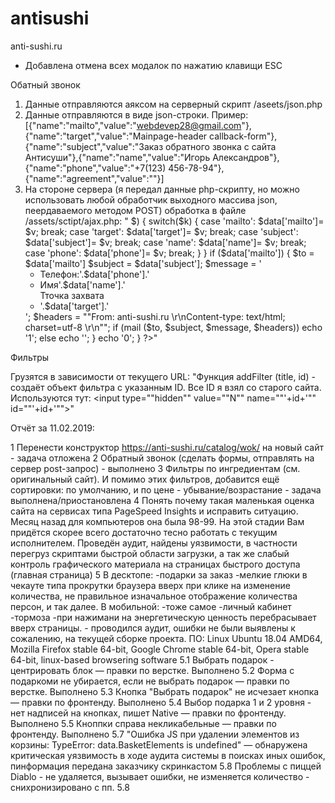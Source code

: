 # antisushi
anti-sushi.ru

* Добавлена отмена всех модалок по нажатию клавищи ESC

Обатный звонок

1. Данные отправляются аяксом на серверный скрипт /aseets/json.php
2. Данные отправляются в виде json-строки. Пример:
[{"name":"mailto","value":"webdevep28@gmail.com"},{"name":"target","value":"Mainpage-header callback-form"},{"name":"subject","value":"Заказ обратного звонка с сайта Антисуши"},{"name":"name","value":"Игорь Александров"},{"name":"phone","value":"+7(123) 456-78-94"},{"name":"agreement","value":""}]
3. На стороне сервера (я передал данные php-скрипту, но можно использовать любой обработчик выходного массива json, пеердаваемого методом POST) обработка в файле /assets/sctipt/ajax.php:
"<?php
        if (!isset($_POST['json_data'])) { echo '0'; exit(); };
        $json_data= json_decode($_POST['json_data']);
        $data=array();
        foreach ($json_data as $k => $) {
                switch($k) {
                        case 'mailto': $data['mailto']= $v; break;
                        case 'target': $data['target']= $v; break;
                        case 'subject': $data['subject']= $v; break;
                        case 'name': $data['name']= $v; break;
                        case 'phone': $data['phone']= $v; break;
                }
        }
        if ($data['mailto']) {
                $to = $data['mailto']
                $subject = $data['subject'];
                $message = '<ul><li>Телефон:'.$data['phone'].'</li><li>Имя'.$data['name'].'</li>Тточка захвата<li>'.$data['target'].'</li></ul>';
                $headers = ""From: anti-sushi.ru <info@anti-sushi.ru>\r\nContent-type: text/html; charset=utf-8 \r\n"";
                if (mail ($to, $subject, $message, $headers)) echo '1'; else echo '';
        }
        echo '0';
}
?>"

Фильтры

Грузятся в зависимости от текущего URL:
"Функция addFilter (title, id) - создаёт объект фильтра с указанным ID.
Все ID я взял со старого сайта.
Используются тут: <input type=""hidden"" value=""N"" name=""'+id+'"" id=""'+id+'"">"

Отчёт за 11.02.2019:

1	Перенести конструктор https://anti-sushi.ru/catalog/wok/ на новый сайт - задача отложена
2	Обратный звонок (сделать формы, отправлять на сервер post-запрос) - выполнено
3	Фильтры по ингредиентам (см. оригинальный сайт). И помимо этих фильтров, добавится ещё сортировки: по умолчанию, и по цене - убывание/возрастание - задача выполнена/приостановлена
4	Понять почему такая маленькая оценка сайта на сервисах типа PageSpeed Insights и исправить ситуацию. Месяц назад для компьютеров она была 98-99. На этой стадии Вам придётся скорее всего достаточно тесно работать с текущим исполнителем.
        Проведён аудит, найдены уязвимости, в частности перегруз скриптами быстрой области загрузки, а так же слабый контроль графического материала на страницах быстрого доступа (главная страница)
5	В десктопе:  -подарки за заказ -мелкие глюки в чекауте типа прокрутки браузера вверх при клике на изменение количества, не правильное изначальное отображение количества персон, и так далее. В мобильной: -тоже самое -личный кабинет -тормоза -при нажимани на энергетическую ценность перебрасывает вверх страницы. - проводился аудит, ошибки не были выявлены к сожалению, на текущей сборке проекта. ПО: Linux Ubuntu 18.04 AMD64, Mozilla Firefox stable 64-bit, Google Chrome stable 64-bit, Opera stable 64-bit, linux-based browsering software
5.1	Выбрать подарок - центрировать блок — правки по верстке. Выполнено
5.2	Форма с подаркоми не убирается, если не выбрать подарок — правки по верстке. Выполнено
5.3	Кнопка "Выбрать подарок" не исчезает кнопка — правки по фронтенду. Выполнено
5.4	Выбор подарка 1 и 2 уровня - нет надписей на кнопках, пишет Native — правки по фронтенду. Выполнено
5.5	Кноппки справа некликабельные  — правки по фронтенду. Выполнено
5.7	"Ошибка JS при удалении элементов из корзины:
TypeError: data.BasketElements is undefined" — обнаружена критическая уязвимость в ходе аудита системы в поисках иных ошибок, пинформация передана заказчику скринкастом
5.8	Проблемы с пиццей Diablo - не удаляется, вызывает ошибки, не изменяется количество - снихронизировано с пп. 5.8

